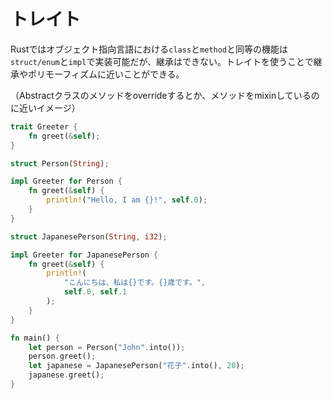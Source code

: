 # トレイト
Rustではオブジェクト指向言語における`class`と`method`と同等の機能は`struct/enum`と`impl`で実装可能だが、継承はできない。トレイトを使うことで継承やポリモーフィズムに近いことができる。

（Abstractクラスのメソッドをoverrideするとか、メソッドをmixinしているのに近いイメージ）

```rust
trait Greeter {
    fn greet(&self);
}

struct Person(String);

impl Greeter for Person {
    fn greet(&self) {
        println!("Hello, I am {}!", self.0);
    }
}

struct JapanesePerson(String, i32);

impl Greeter for JapanesePerson {
    fn greet(&self) {
        println!(
            "こんにちは、私は{}です。{}歳です。",
            self.0, self.1
        );
    }
}

fn main() {
    let person = Person("John".into());
    person.greet();
    let japanese = JapanesePerson("花子".into(), 20);
    japanese.greet();
}
```
